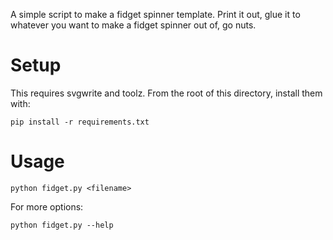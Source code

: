 A simple script to make a fidget spinner template. Print it out, glue it to whatever you want to make a fidget spinner out of, go nuts.

# Setup

This requires svgwrite and toolz. From the root of this directory, install them with:

```
pip install -r requirements.txt
```

# Usage 

```
python fidget.py <filename>
```

For more options:

```
python fidget.py --help
```
